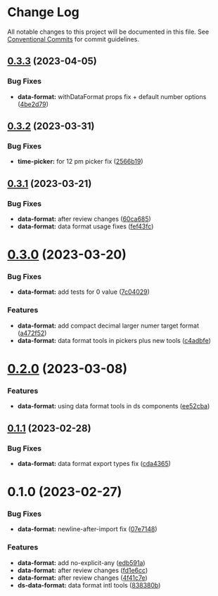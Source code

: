 # Change Log

All notable changes to this project will be documented in this file.
See [Conventional Commits](https://conventionalcommits.org) for commit guidelines.

## [0.3.3](https://github.com/Synerise/synerise-design/compare/@synerise/ds-data-format@0.3.2...@synerise/ds-data-format@0.3.3) (2023-04-05)


### Bug Fixes

* **data-format:** withDataFormat props fix + default number options ([4be2d79](https://github.com/Synerise/synerise-design/commit/4be2d7996a5b53db90925f7259187b3729015afd))





## [0.3.2](https://github.com/Synerise/synerise-design/compare/@synerise/ds-data-format@0.3.1...@synerise/ds-data-format@0.3.2) (2023-03-31)


### Bug Fixes

* **time-picker:** for 12 pm picker fix ([2566b19](https://github.com/Synerise/synerise-design/commit/2566b190a194b095bbe6e4a12a883ef8fd183422))





## [0.3.1](https://github.com/Synerise/synerise-design/compare/@synerise/ds-data-format@0.3.0...@synerise/ds-data-format@0.3.1) (2023-03-21)


### Bug Fixes

* **data-format:** after review changes ([60ca685](https://github.com/Synerise/synerise-design/commit/60ca68551cf3724aebe4c5787bc0d02bb58ac1bf))
* **data-format:** data format usage fixes ([fef43fc](https://github.com/Synerise/synerise-design/commit/fef43fce8a04a28caddbb7b4dbd68126013ee58d))





# [0.3.0](https://github.com/Synerise/synerise-design/compare/@synerise/ds-data-format@0.2.0...@synerise/ds-data-format@0.3.0) (2023-03-20)


### Bug Fixes

* **data-format:** add tests for 0 value ([7c04029](https://github.com/Synerise/synerise-design/commit/7c040297fb03140497b082741a88a6081520730a))


### Features

* **data-format:** add compact decimal larger numer target format ([a472f52](https://github.com/Synerise/synerise-design/commit/a472f5202b64eb0f6d66f36e5013af67003c44af))
* **data-format:** data format tools in pickers plus new tools ([c4adbfe](https://github.com/Synerise/synerise-design/commit/c4adbfe563af93f9daffc7e0b327098432c5e31e))





# [0.2.0](https://github.com/Synerise/synerise-design/compare/@synerise/ds-data-format@0.1.1...@synerise/ds-data-format@0.2.0) (2023-03-08)


### Features

* **data-format:** using data format tools in ds components ([ee52cba](https://github.com/Synerise/synerise-design/commit/ee52cbac5e798e048722aefb2e47a7058e0f4c9c))





## [0.1.1](https://github.com/Synerise/synerise-design/compare/@synerise/ds-data-format@0.1.0...@synerise/ds-data-format@0.1.1) (2023-02-28)


### Bug Fixes

* **data-format:** data format export types fix ([cda4365](https://github.com/Synerise/synerise-design/commit/cda4365a5178d21f42571c45296e97a16f1bb7c1))





# 0.1.0 (2023-02-27)


### Bug Fixes

* **data-format:** newline-after-import fix ([07e7148](https://github.com/Synerise/synerise-design/commit/07e7148667869706b170afeb8faa9f0128525618))


### Features

* **data-format:** add no-explicit-any ([edb591a](https://github.com/Synerise/synerise-design/commit/edb591ad7731159e0cce8b3049dea2cd9a947754))
* **data-format:** after review changes ([fd1e6cc](https://github.com/Synerise/synerise-design/commit/fd1e6ccbbfbbafa67f6d5e310a73ae64a029155e))
* **data-format:** after review changes ([4f41c7e](https://github.com/Synerise/synerise-design/commit/4f41c7e64b8d4b2f3d29a2639f38f897b942c53c))
* **ds-data-format:** data format intl tools ([838380b](https://github.com/Synerise/synerise-design/commit/838380b89956c37ff0e54b6be93f68aae03f1e1b))
